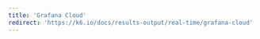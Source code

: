 ```yaml
---
title: 'Grafana Cloud'
redirect: 'https://k6.io/docs/results-output/real-time/grafana-cloud'
---
```


